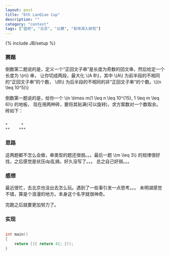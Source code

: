 ```yaml
---
layout: post
title: "6th LanQiao Cup"
description: ""
category: "contest"
tags: ["蓝桥", "北京", "比赛", "有待深入研究"]
---
```

{% include JB/setup %}

### 赛题

倒数第二题说的是，定义一个“正回文子串”是长度为奇数的回文串，然后给定一个长度为 \\(n\\) 串，
让你切成两段，最大化 \\(A B\\)，其中 \\(A\\) 为前半段的不相同的“正回文子串”的个数，
\\(B\\) 为后半段的不相同的非“正回文子串”的个数。\\((n \\leq 10^5)\\)

倒数第一题说的是，给你一个 \\(n \\times m(1 \\leq n \\leq 10^{15}, 1 \\leq m \\leq 6)\\) 的地板，
现在用两种砖，要将其贴满(可以旋转)，求方案数对一个数取余。砖如下：

```

*      *
**    ***

```

### 思路

这两题都不怎么会做，串类型的题还很弱。。。最后一题 \\(m \\leq 3\\) 的规律很好找，之后感觉是状压dp乱搞，好久没写了。。。
总之自己好弱。。。

### 感想

最近很忙，去北京也没出去怎么玩。遇到了一些事引发一点思考。。。
未明湖感觉不错，算是个浪漫的地方。本身这个名字就很神奇。

完跪之后就要更加努力了。

### 实现

```cpp

int main()
{
	return []{ return 42; }();
}

```
